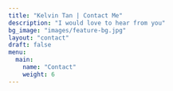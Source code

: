 ```yaml
---
title: "Kelvin Tan | Contact Me"
description: "I would love to hear from you"
bg_image: "images/feature-bg.jpg"
layout: "contact"
draft: false
menu:
  main:
    name: "Contact"
    weight: 6
---
```


